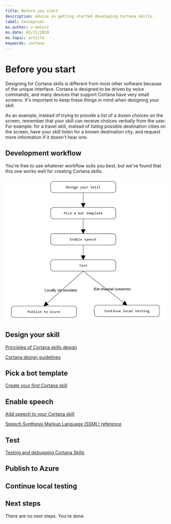 ```yaml
---
title: Before you start
description: Advice on getting started developing Cortana skills.
label: Conceptual
ms.author: v-daturc
ms.date: 02/21/2019
ms.topic: article
keywords: cortana
---
```


# Before you start

Designing for Cortana skills is different from most other software because of the unique interface. Cortana is designed to be driven by voice commands, and many devices that support Cortana have very small screens. It's important to keep these things in mind when designing your skill.

As an example, instead of trying to provide a list of a dozen choices on the screen, remember that your skill can receive choices verbally from the user. For example: for a travel skill, instead of listing possible destination cities on the screen, have your skill listen for a known destination city, and request more information if it doesn't hear one.

## Development workflow

You're free to use whatever workflow suits you best, but we've found that this one works well for creating Cortana skills.

   ![Cortana's Notebook](../media/images/development-lifecycle.png)

## Design your skill

[Principles of Cortana skills design](../skills/design-principles.md)

[Cortana design guidelines](../voice-commands/voicecommand-design-guidelines.md)

## Pick a bot template

[Create your first Cortana skill](../skills/mva22-hello-world.md)

## Enable speech

[Add speech to your Cortana skill](../skills/adding-speech.md)

[Speech Synthesis Markup Language (SSML) reference](../skills/speech-synthesis-markup-language.md)

## Test

[Testing and debugging Cortana Skills](../skills/test-debug.md)

## Publish to Azure

## Continue local testing

## Next steps
There are no next steps. You're done.